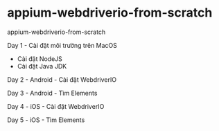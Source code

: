 # appium-webdriverio-from-scratch
appium-webdriverio-from-scratch

Day 1 - Cài đặt môi trường trên MacOS
  - Cài đặt NodeJS
  - Cài đặt Java JDK

Day 2 - Android - Cài đặt WebdriverIO

Day 3 - Android - Tìm Elements

Day 4 - iOS - Cài đặt WebdriverIO

Day 5 - iOS - Tìm Elements
